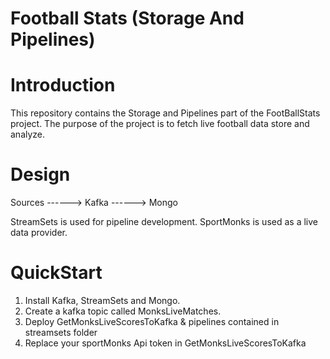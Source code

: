 # Football Stats (Storage And Pipelines)

# Introduction 
This repository contains the Storage and Pipelines part of the FootBallStats project.
The purpose of the project is to fetch live football data store and analyze.


# Design 

Sources ------> Kafka ------> Mongo 
                                  
StreamSets is used for pipeline development.
SportMonks is used as a live data provider.


# QuickStart 
1.  Install Kafka, StreamSets and Mongo.
2.  Create a kafka topic called  MonksLiveMatches.
3.  Deploy  GetMonksLiveScoresToKafka &  pipelines contained in streamsets folder 
4.  Replace your sportMonks Api token in GetMonksLiveScoresToKafka







